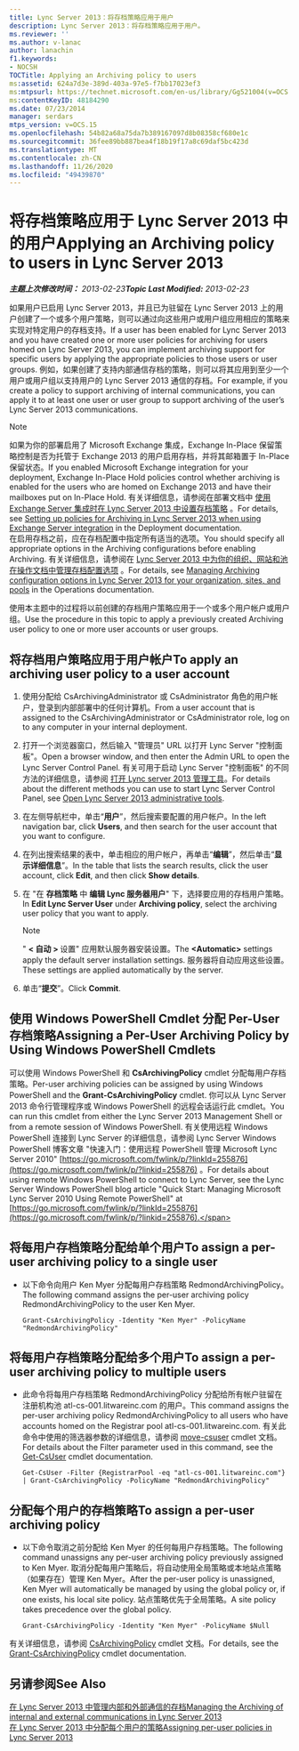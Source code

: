 ```yaml
---
title: Lync Server 2013：将存档策略应用于用户
description: Lync Server 2013：将存档策略应用于用户。
ms.reviewer: ''
ms.author: v-lanac
author: lanachin
f1.keywords:
- NOCSH
TOCTitle: Applying an Archiving policy to users
ms:assetid: 624a7d3e-389d-403a-97e5-f7bb17023ef3
ms:mtpsurl: https://technet.microsoft.com/en-us/library/Gg521004(v=OCS.15)
ms:contentKeyID: 48184290
ms.date: 07/23/2014
manager: serdars
mtps_version: v=OCS.15
ms.openlocfilehash: 54b82a68a75da7b389167097d8b08358cf680e1c
ms.sourcegitcommit: 36fee89bb887bea4f18b19f17a8c69daf5bc423d
ms.translationtype: MT
ms.contentlocale: zh-CN
ms.lasthandoff: 11/26/2020
ms.locfileid: "49439870"
---
```

# <a name="applying-an-archiving-policy-to-users-in-lync-server-2013"></a><span data-ttu-id="ad5e9-103">将存档策略应用于 Lync Server 2013 中的用户</span><span class="sxs-lookup"><span data-stu-id="ad5e9-103">Applying an Archiving policy to users in Lync Server 2013</span></span>

<div data-xmlns="http://www.w3.org/1999/xhtml">

<div class="topic" data-xmlns="http://www.w3.org/1999/xhtml" data-msxsl="urn:schemas-microsoft-com:xslt" data-cs="https://msdn.microsoft.com/">

<div data-asp="https://msdn2.microsoft.com/asp">



</div>

<div id="mainSection">

<div id="mainBody"><span data-ttu-id="ad5e9-104">

<span> </span></span><span class="sxs-lookup"><span data-stu-id="ad5e9-104">

<span> </span></span></span>

<span data-ttu-id="ad5e9-105">_**主题上次修改时间：** 2013-02-23_</span><span class="sxs-lookup"><span data-stu-id="ad5e9-105">_**Topic Last Modified:** 2013-02-23_</span></span>

<span data-ttu-id="ad5e9-106">如果用户已启用 Lync Server 2013，并且已为驻留在 Lync Server 2013 上的用户创建了一个或多个用户策略，则可以通过向这些用户或用户组应用相应的策略来实现对特定用户的存档支持。</span><span class="sxs-lookup"><span data-stu-id="ad5e9-106">If a user has been enabled for Lync Server 2013 and you have created one or more user policies for archiving for users homed on Lync Server 2013, you can implement archiving support for specific users by applying the appropriate policies to those users or user groups.</span></span> <span data-ttu-id="ad5e9-107">例如，如果创建了支持内部通信存档的策略，则可以将其应用到至少一个用户或用户组以支持用户的 Lync Server 2013 通信的存档。</span><span class="sxs-lookup"><span data-stu-id="ad5e9-107">For example, if you create a policy to support archiving of internal communications, you can apply it to at least one user or user group to support archiving of the user’s Lync Server 2013 communications.</span></span>

<div>


> [!NOTE]  
> <span data-ttu-id="ad5e9-108">如果为你的部署启用了 Microsoft Exchange 集成，Exchange In-Place 保留策略控制是否为托管于 Exchange 2013 的用户启用存档，并将其邮箱置于 In-Place 保留状态。</span><span class="sxs-lookup"><span data-stu-id="ad5e9-108">If you enabled Microsoft Exchange integration for your deployment, Exchange In-Place Hold policies control whether archiving is enabled for the users who are homed on Exchange 2013 and have their mailboxes put on In-Place Hold.</span></span> <span data-ttu-id="ad5e9-109">有关详细信息，请参阅在部署文档中 <A href="lync-server-2013-setting-up-policies-for-archiving-when-using-exchange-server-integration.md">使用 Exchange Server 集成时在 Lync Server 2013 中设置存档策略</A> 。</span><span class="sxs-lookup"><span data-stu-id="ad5e9-109">For details, see <A href="lync-server-2013-setting-up-policies-for-archiving-when-using-exchange-server-integration.md">Setting up policies for Archiving in Lync Server 2013 when using Exchange Server integration</A> in the Deployment documentation.</span></span><BR><span data-ttu-id="ad5e9-110">在启用存档之前，应在存档配置中指定所有适当的选项。</span><span class="sxs-lookup"><span data-stu-id="ad5e9-110">You should specify all appropriate options in the Archiving configurations before enabling Archiving.</span></span> <span data-ttu-id="ad5e9-111">有关详细信息，请参阅在 <A href="lync-server-2013-managing-archiving-configuration-options-for-your-organization-sites-and-pools.md">Lync Server 2013 中为你的组织、网站和池在操作文档中管理存档配置选项</A> 。</span><span class="sxs-lookup"><span data-stu-id="ad5e9-111">For details, see <A href="lync-server-2013-managing-archiving-configuration-options-for-your-organization-sites-and-pools.md">Managing Archiving configuration options in Lync Server 2013 for your organization, sites, and pools</A> in the Operations documentation.</span></span>



</div>

<span data-ttu-id="ad5e9-112">使用本主题中的过程将以前创建的存档用户策略应用于一个或多个用户帐户或用户组。</span><span class="sxs-lookup"><span data-stu-id="ad5e9-112">Use the procedure in this topic to apply a previously created Archiving user policy to one or more user accounts or user groups.</span></span>

<div>

## <a name="to-apply-an-archiving-user-policy-to-a-user-account"></a><span data-ttu-id="ad5e9-113">将存档用户策略应用于用户帐户</span><span class="sxs-lookup"><span data-stu-id="ad5e9-113">To apply an archiving user policy to a user account</span></span>

1.  <span data-ttu-id="ad5e9-114">使用分配给 CsArchivingAdministrator 或 CsAdministrator 角色的用户帐户，登录到内部部署中的任何计算机。</span><span class="sxs-lookup"><span data-stu-id="ad5e9-114">From a user account that is assigned to the CsArchivingAdministrator or CsAdministrator role, log on to any computer in your internal deployment.</span></span>

2.  <span data-ttu-id="ad5e9-115">打开一个浏览器窗口，然后输入 "管理员" URL 以打开 Lync Server "控制面板"。</span><span class="sxs-lookup"><span data-stu-id="ad5e9-115">Open a browser window, and then enter the Admin URL to open the Lync Server Control Panel.</span></span> <span data-ttu-id="ad5e9-116">有关可用于启动 Lync Server "控制面板" 的不同方法的详细信息，请参阅 [打开 Lync server 2013 管理工具](lync-server-2013-open-lync-server-administrative-tools.md)。</span><span class="sxs-lookup"><span data-stu-id="ad5e9-116">For details about the different methods you can use to start Lync Server Control Panel, see [Open Lync Server 2013 administrative tools](lync-server-2013-open-lync-server-administrative-tools.md).</span></span>

3.  <span data-ttu-id="ad5e9-117">在左侧导航栏中，单击“**用户**”，然后搜索要配置的用户帐户。</span><span class="sxs-lookup"><span data-stu-id="ad5e9-117">In the left navigation bar, click **Users**, and then search for the user account that you want to configure.</span></span>

4.  <span data-ttu-id="ad5e9-118">在列出搜索结果的表中，单击相应的用户帐户，再单击“**编辑**”，然后单击“**显示详细信息**”。</span><span class="sxs-lookup"><span data-stu-id="ad5e9-118">In the table that lists the search results, click the user account, click **Edit**, and then click **Show details**.</span></span>

5.  <span data-ttu-id="ad5e9-119">在 "在 **存档策略** 中 **编辑 Lync 服务器用户**" 下，选择要应用的存档用户策略。</span><span class="sxs-lookup"><span data-stu-id="ad5e9-119">In **Edit Lync Server User** under **Archiving policy**, select the archiving user policy that you want to apply.</span></span>
    
    <div>
    

    > [!NOTE]  
    > <span data-ttu-id="ad5e9-120">" <STRONG> &lt; 自动 &gt; </STRONG>设置" 应用默认服务器安装设置。</span><span class="sxs-lookup"><span data-stu-id="ad5e9-120">The <STRONG>&lt;Automatic&gt;</STRONG> settings apply the default server installation settings.</span></span> <span data-ttu-id="ad5e9-121">服务器将自动应用这些设置。</span><span class="sxs-lookup"><span data-stu-id="ad5e9-121">These settings are applied automatically by the server.</span></span>

    
    </div>

6.  <span data-ttu-id="ad5e9-122">单击“**提交**”。</span><span class="sxs-lookup"><span data-stu-id="ad5e9-122">Click **Commit**.</span></span>

</div>

<div>

## <a name="assigning-a-per-user-archiving-policy-by-using-windows-powershell-cmdlets"></a><span data-ttu-id="ad5e9-123">使用 Windows PowerShell Cmdlet 分配 Per-User 存档策略</span><span class="sxs-lookup"><span data-stu-id="ad5e9-123">Assigning a Per-User Archiving Policy by Using Windows PowerShell Cmdlets</span></span>

<span data-ttu-id="ad5e9-124">可以使用 Windows PowerShell 和 **CsArchivingPolicy** cmdlet 分配每用户存档策略。</span><span class="sxs-lookup"><span data-stu-id="ad5e9-124">Per-user archiving policies can be assigned by using Windows PowerShell and the **Grant-CsArchivingPolicy** cmdlet.</span></span> <span data-ttu-id="ad5e9-125">你可以从 Lync Server 2013 命令行管理程序或 Windows PowerShell 的远程会话运行此 cmdlet。</span><span class="sxs-lookup"><span data-stu-id="ad5e9-125">You can run this cmdlet from either the Lync Server 2013 Management Shell or from a remote session of Windows PowerShell.</span></span> <span data-ttu-id="ad5e9-126">有关使用远程 Windows PowerShell 连接到 Lync Server 的详细信息，请参阅 Lync Server Windows PowerShell 博客文章 "快速入门：使用远程 PowerShell 管理 Microsoft Lync Server 2010" [https://go.microsoft.com/fwlink/p/?linkId=255876](https://go.microsoft.com/fwlink/p/?linkid=255876) 。</span><span class="sxs-lookup"><span data-stu-id="ad5e9-126">For details about using remote Windows PowerShell to connect to Lync Server, see the Lync Server Windows PowerShell blog article "Quick Start: Managing Microsoft Lync Server 2010 Using Remote PowerShell" at [https://go.microsoft.com/fwlink/p/?linkId=255876](https://go.microsoft.com/fwlink/p/?linkid=255876).</span></span>

<div>

## <a name="to-assign-a-per-user-archiving-policy-to-a-single-user"></a><span data-ttu-id="ad5e9-127">将每用户存档策略分配给单个用户</span><span class="sxs-lookup"><span data-stu-id="ad5e9-127">To assign a per-user archiving policy to a single user</span></span>

  - <span data-ttu-id="ad5e9-128">以下命令向用户 Ken Myer 分配每用户存档策略 RedmondArchivingPolicy。</span><span class="sxs-lookup"><span data-stu-id="ad5e9-128">The following command assigns the per-user archiving policy RedmondArchivingPolicy to the user Ken Myer.</span></span>
    
        Grant-CsArchivingPolicy -Identity "Ken Myer" -PolicyName "RedmondArchivingPolicy"

</div>

<div>

## <a name="to-assign-a-per-user-archiving-policy-to-multiple-users"></a><span data-ttu-id="ad5e9-129">将每用户存档策略分配给多个用户</span><span class="sxs-lookup"><span data-stu-id="ad5e9-129">To assign a per-user archiving policy to multiple users</span></span>

  - <span data-ttu-id="ad5e9-130">此命令将每用户存档策略 RedmondArchivingPolicy 分配给所有帐户驻留在注册机构池 atl-cs-001.litwareinc.com 的用户。</span><span class="sxs-lookup"><span data-stu-id="ad5e9-130">This command assigns the per-user archiving policy RedmondArchivingPolicy to all users who have accounts homed on the Registrar pool atl-cs-001.litwareinc.com.</span></span> <span data-ttu-id="ad5e9-131">有关此命令中使用的筛选器参数的详细信息，请参阅 [move-csuser](https://docs.microsoft.com/powershell/module/skype/Get-CsUser) cmdlet 文档。</span><span class="sxs-lookup"><span data-stu-id="ad5e9-131">For details about the Filter parameter used in this command, see the [Get-CsUser](https://docs.microsoft.com/powershell/module/skype/Get-CsUser) cmdlet documentation.</span></span>
    
        Get-CsUser -Filter {RegistrarPool -eq "atl-cs-001.litwareinc.com"} | Grant-CsArchivingPolicy -PolicyName "RedmondArchivingPolicy"

</div>

<div>

## <a name="to-assign-a-per-user-archiving-policy"></a><span data-ttu-id="ad5e9-132">分配每个用户的存档策略</span><span class="sxs-lookup"><span data-stu-id="ad5e9-132">To assign a per-user archiving policy</span></span>

  - <span data-ttu-id="ad5e9-133">以下命令取消之前分配给 Ken Myer 的任何每用户存档策略。</span><span class="sxs-lookup"><span data-stu-id="ad5e9-133">The following command unassigns any per-user archiving policy previously assigned to Ken Myer.</span></span> <span data-ttu-id="ad5e9-134">取消分配每用户策略后，将自动使用全局策略或本地站点策略（如果存在）管理 Ken Myer。</span><span class="sxs-lookup"><span data-stu-id="ad5e9-134">After the per-user policy is unassigned, Ken Myer will automatically be managed by using the global policy or, if one exists, his local site policy.</span></span> <span data-ttu-id="ad5e9-135">站点策略优先于全局策略。</span><span class="sxs-lookup"><span data-stu-id="ad5e9-135">A site policy takes precedence over the global policy.</span></span>
    
        Grant-CsArchivingPolicy -Identity "Ken Myer" -PolicyName $Null

</div>

<span data-ttu-id="ad5e9-136">有关详细信息，请参阅 [CsArchivingPolicy](https://docs.microsoft.com/powershell/module/skype/Grant-CsArchivingPolicy) cmdlet 文档。</span><span class="sxs-lookup"><span data-stu-id="ad5e9-136">For details, see the [Grant-CsArchivingPolicy](https://docs.microsoft.com/powershell/module/skype/Grant-CsArchivingPolicy) cmdlet documentation.</span></span>

</div>

<div>

## <a name="see-also"></a><span data-ttu-id="ad5e9-137">另请参阅</span><span class="sxs-lookup"><span data-stu-id="ad5e9-137">See Also</span></span>


[<span data-ttu-id="ad5e9-138">在 Lync Server 2013 中管理内部和外部通信的存档</span><span class="sxs-lookup"><span data-stu-id="ad5e9-138">Managing the Archiving of internal and external communications in Lync Server 2013</span></span>](lync-server-2013-managing-the-archiving-of-internal-and-external-communications.md)  
[<span data-ttu-id="ad5e9-139">在 Lync Server 2013 中分配每个用户的策略</span><span class="sxs-lookup"><span data-stu-id="ad5e9-139">Assigning per-user policies in Lync Server 2013</span></span>](lync-server-2013-assigning-per-user-policies.md)  
  

<span data-ttu-id="ad5e9-140"></div>

</div>

<span> </span>

</div>

</div>

</span><span class="sxs-lookup"><span data-stu-id="ad5e9-140"></div>

</div>

<span> </span>

</div>

</div>

</span></span></div>

